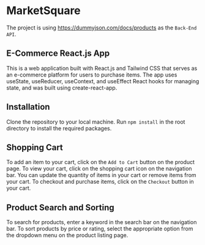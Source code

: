 # MarketSquare

The project is using https://dummyjson.com/docs/products as the ``Back-End API``.

## E-Commerce React.js App
This is a web application built with React.js and Tailwind CSS that serves as an e-commerce platform for users to purchase items. The app uses useState, useReducer, useContext, and useEffect React hooks for managing state, and was built using create-react-app. 

## Installation
Clone the repository to your local machine.
Run ```npm install``` in the root directory to install the required packages.

## Shopping Cart
To add an item to your cart, click on the ``Add to Cart`` button on the product page. To view your cart, click on the shopping cart icon on the navigation bar. You can update the quantity of items in your cart or remove items from your cart. To checkout and purchase items, click on the ``Checkout`` button in your cart.

## Product Search and Sorting
To search for products, enter a keyword in the search bar on the navigation bar. To sort products by price or rating, select the appropriate option from the dropdown menu on the product listing page.




